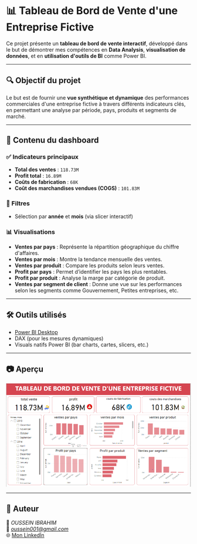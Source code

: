 # 📊 Tableau de Bord de Vente d'une Entreprise Fictive

Ce projet présente un **tableau de bord de vente interactif**, développé dans le but de démontrer mes compétences en **Data Analysis**, **visualisation de données**, et en **utilisation d'outils de BI** comme Power BI.

---

## 🔍 Objectif du projet

Le but est de fournir une **vue synthétique et dynamique** des performances commerciales d'une entreprise fictive à travers différents indicateurs clés, en permettant une analyse par période, pays, produits et segments de marché.

---

## 🧩 Contenu du dashboard

### ✅ Indicateurs principaux

- **Total des ventes** : `118.73M`
- **Profit total** : `16.89M`
- **Coûts de fabrication** : `68K`
- **Coût des marchandises vendues (COGS)** : `101.83M`

### 📅 Filtres

- Sélection par **année** et **mois** (via slicer interactif)

### 📊 Visualisations

- **Ventes par pays** : Représente la répartition géographique du chiffre d'affaires.
- **Ventes par mois** : Montre la tendance mensuelle des ventes.
- **Ventes par produit** : Compare les produits selon leurs ventes.
- **Profit par pays** : Permet d’identifier les pays les plus rentables.
- **Profit par produit** : Analyse la marge par catégorie de produit.
- **Ventes par segment de client** : Donne une vue sur les performances selon les segments comme Gouvernement, Petites entreprises, etc.

---

## 🛠️ Outils utilisés

- [Power BI Desktop](https://powerbi.microsoft.com/)
- DAX (pour les mesures dynamiques)
- Visuals natifs Power BI (bar charts, cartes, slicers, etc.)

---

## 📷 Aperçu

![Aperçu du tableau de bord](tableau-de-bord.PNG)

---
## 💼 Auteur

👤 *OUSSEIN IBRAHIM*  
📧 *oussein001@gmail.com*  
🌐 [Mon LinkedIn](www.linkedin.com/in/oussein-ibrahim-0a0883339)


